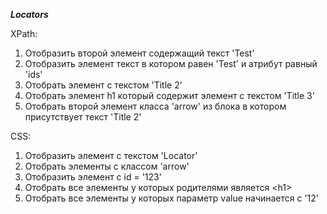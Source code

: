 ***Locators***

XPath:
1. Отобразить второй элемент содержащий текст 'Test'
2. Отобразить элемент текст в котором равен 'Test' и атрибут равный 'ids'
3. Отобрать элемент с текстом 'Title 2'
4. Отобрать элемент h1 который содержит элемент с текстом 'Title 3'
5. Отобрать второй элемент класса 'arrow' из блока в котором присутствует текст 'Title 2' 

CSS:
1. Отобразить элемент с текстом 'Locator'
2. Отобрать элементы с классом 'arrow'
3. Отобразить элемент с id = '123'
4. Отобрать все элементы <span> у которых родителями является \<h1>
5. Отобрать все элементы <span> у которых параметр value начинается с '12'

